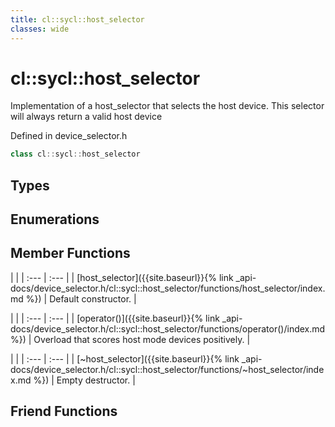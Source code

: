 ```yaml
---
title: cl::sycl::host_selector
classes: wide
---
```

# cl::sycl::host_selector

Implementation of a host_selector that selects the host device. This selector will always return a valid host device 

Defined in device_selector.h

```cpp
class cl::sycl::host_selector
```

## Types

## Enumerations

## Member Functions

   |   |
| :--- | :--- |
| [host_selector]({{site.baseurl}}{% link _api-docs/device_selector.h/cl::sycl::host_selector/functions/host_selector/index.md %}) | Default constructor.  |

   |   |
| :--- | :--- |
| [operator()]({{site.baseurl}}{% link _api-docs/device_selector.h/cl::sycl::host_selector/functions/operator()/index.md %}) | Overload that scores host mode devices positively.  |

   |   |
| :--- | :--- |
| [~host_selector]({{site.baseurl}}{% link _api-docs/device_selector.h/cl::sycl::host_selector/functions/~host_selector/index.md %}) | Empty destructor.  |


## Friend Functions

